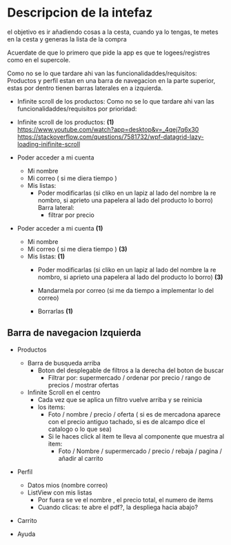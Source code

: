 # Descripcion de la intefaz

el objetivo es ir añadiendo cosas a la cesta, cuando ya lo tengas, 
te metes en la cesta y generas la lista de la compra

Acuerdate de que lo primero que pide la app es que te logees/registres como en el supercole.

Como no se lo que tardare ahi van las funcionalidaddes/requisitos:
Productos y perfil estan en una barra de navegacion en la parte superior, estas por dentro tienen barras laterales en a izquierda.

+ Infinite scroll de los productos:
Como no se lo que tardare ahi van las funcionalidaddes/requisitos por prioridad:

+ Infinite scroll de los productos: **(1)**  
    https://www.youtube.com/watch?app=desktop&v=_4qej7q6x30
    https://stackoverflow.com/questions/7581732/wpf-datagrid-lazy-loading-inifinite-scroll
+ Poder acceder a mi cuenta
  + Mi nombre
  + Mi correo ( si me diera tiempo )
  + Mis listas:
    + Poder modificarlas (si cliko en un lapiz al lado del nombre la re nombro, si aprieto una papelera al lado del producto        lo borro)
    Barra lateral:
      + filtrar por precio

+ Poder acceder a mi cuenta  **(1)**
  + Mi nombre  
  + Mi correo ( si me diera tiempo )  **(3)**
  + Mis listas:  **(1)**
    + Poder modificarlas (si cliko en un lapiz al lado del nombre la re nombro, si aprieto una papelera al lado del producto        lo borro)  **(3)**
    + Mandarmela por correo (si me da tiempo a implementar lo del correo)

    + Borrarlas **(1)**
   
## Barra de navegacion Izquierda

+ Productos
    + Barra de busqueda arriba
      + Boton del desplegable de filtros a la derecha del boton de buscar
        + Filtrar por: supermercado    /    ordenar por precio    /    rango de precios    /    mostrar ofertas
    + Infinite Scroll en el centro
        + Cada vez que se aplica un filtro vuelve arriba y se reinicia
        + los items:
            + Foto / nombre / precio / oferta ( si es de mercadona aparece con el precio antiguo tachado, si es de alcampo dice el catalogo o lo que sea)
            + Si le haces click al item te lleva al componente que muestra al item:
                + Foto / Nombre / supermercado / precio / rebaja / pagina / añadir al carrito

+ Perfil
    + Datos mios (nombre correo)
    + ListView con mis listas
        + Por fuera se ve el nombre , el precio total, el numero de items
        + Cuando clicas: te abre el pdf?, la despliega hacia abajo?
+ Carrito
  
+ Ayuda







